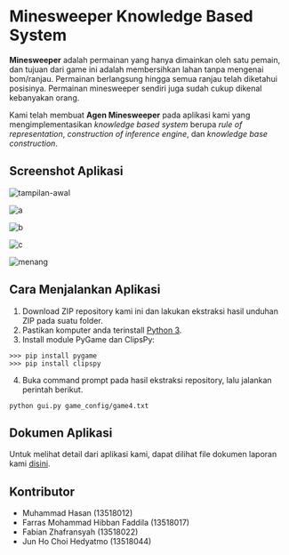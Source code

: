 # Minesweeper Knowledge Based System

__Minesweeper__ adalah permainan yang hanya dimainkan oleh satu pemain, dan tujuan dari game ini adalah membersihkan lahan tanpa mengenai bom/ranjau. Permainan berlangsung hingga semua ranjau telah diketahui posisinya. Permainan minesweeper sendiri juga sudah cukup dikenal kebanyakan orang.

Kami telah membuat __Agen Minesweeper__ pada aplikasi kami yang mengimplementasikan _knowledge based system_ berupa _rule of representation_, _construction of inference engine_, dan _knowledge base construction_.

## Screenshot Aplikasi

![tampilan-awal](img/tampilan-awal.jpg)

![a](img/a.jpg)

![b](img/b.jpg)

![c](img/c.jpg)

![menang](img/menang.jpg)

## Cara Menjalankan Aplikasi

1. Download ZIP repository kami ini dan lakukan ekstraksi hasil unduhan ZIP pada suatu folder.
2. Pastikan komputer anda terinstall [Python 3](https://www.python.org/).
3. Install module PyGame dan ClipsPy:
```
>>> pip install pygame
>>> pip install clipspy
```
4. Buka command prompt pada hasil ekstraksi repository, lalu jalankan perintah berikut.
```
python gui.py game_config/game4.txt
```

## Dokumen Aplikasi

Untuk melihat detail dari aplikasi kami, dapat dilihat file dokumen laporan kami [disini](./docs/laporan.pdf).

## Kontributor

<!-- Jika Anda membaca ini maka saya mau ngasih tau bahwa kami menggunakan live share pada visual studio code, jadi tidak terlihat commit aslinya :)
      Ada hadiah link: https://www.youtube.com/watch?v=dQw4w9WgXcQ
-->
- Muhammad Hasan (13518012)
- Farras Mohammad Hibban Faddila (13518017)
- Fabian Zhafransyah (13518022) 
- Jun Ho Choi Hedyatmo (13518044)
